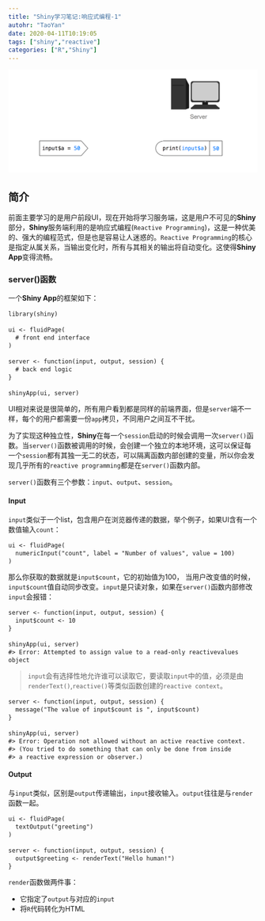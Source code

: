 ```yaml
---
title: "Shiny学习笔记:响应式编程-1"
autohr: "TaoYan"
date: 2020-04-11T10:19:05
tags: ["shiny","reactive"]
categories: ["R","Shiny"]
---
```


![](https://raw.githubusercontent.com/YTLogos/pic_link/master/img/20200410235230.png)

## 简介

前面主要学习的是用户前段UI，现在开始将学习服务端，这是用户不可见的**Shiny**部分，**Shiny**服务端利用的是响应式编程(`Reactive Programming`)，这是一种优美的、强大的编程范式，但是也是容易让人迷惑的。`Reactive Programming`的核心是指定从属关系，当输出变化时，所有与其相关的输出将自动变化。这使得**Shiny App**变得流畅。

<!--more-->

### server()函数

一个**Shiny App**的框架如下：

```
library(shiny)

ui <- fluidPage(
  # front end interface
)

server <- function(input, output, session) {
  # back end logic
}

shinyApp(ui, server)
```

UI相对来说是很简单的，所有用户看到都是同样的前端界面，但是`server`端不一样，每个的用户都需要一份`app`拷贝，不同用户之间互不干扰。

为了实现这种独立性，**Shiny**在每一个`session`启动的时候会调用一次`server()`函数。当`server()`函数被调用的时候，会创建一个独立的本地环境，这可以保证每一个`session`都有其独一无二的状态，可以隔离函数内部创建的变量，所以你会发现几乎所有的`reactive programming`都是在`server()`函数内部。

`server()`函数有三个参数：`input`、`output`、`session`。

#### Input

`input`类似于一个list，包含用户在浏览器传递的数据，举个例子，如果UI含有一个数值输入`count`：

```
ui <- fluidPage(
  numericInput("count", label = "Number of values", value = 100)
)
```

那么你获取的数据就是`input$count`，它的初始值为100， 当用户改变值的时候，`input$count`值自动同步改变。`input`是只读对象，如果在`server()`函数内部修改`input`会报错：

```
server <- function(input, output, session) {
  input$count <- 10  
}

shinyApp(ui, server)
#> Error: Attempted to assign value to a read-only reactivevalues object
```

> `input`会有选择性地允许谁可以读取它，要读取`input`中的值，必须是由`renderText()`,`reactive()`等类似函数创建的`reactive context`。

```
server <- function(input, output, session) {
  message("The value of input$count is ", input$count)
}

shinyApp(ui, server)
#> Error: Operation not allowed without an active reactive context. 
#> (You tried to do something that can only be done from inside 
#> a reactive expression or observer.)
```

#### Output

与`input`类似，区别是`output`传递输出，`input`接收输入。`output`往往是与`render`函数一起。

```
ui <- fluidPage(
  textOutput("greeting")
)

server <- function(input, output, session) {
  output$greeting <- renderText("Hello human!")
}
```

`render`函数做两件事：

* 它指定了`output`与对应的`input`
* 将`R`代码转化为HTML

